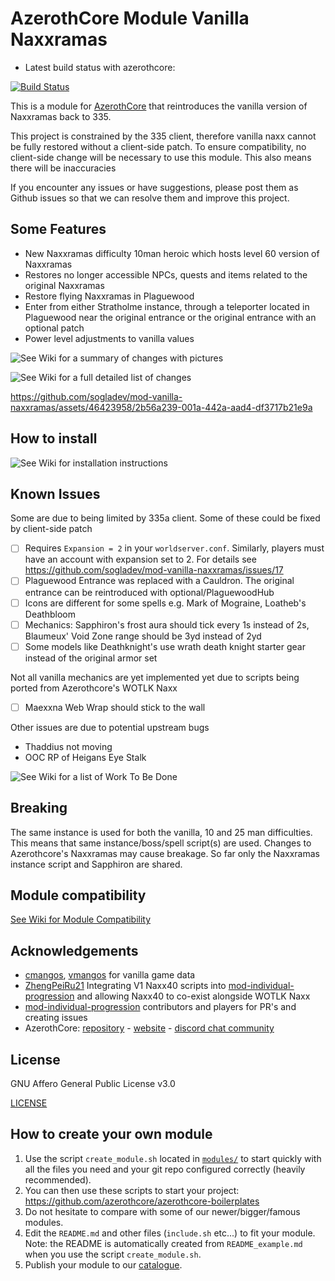 # AzerothCore Module Vanilla Naxxramas

- Latest build status with azerothcore:

[![Build Status](
https://github.com/sogladev/mod-vanilla-naxxramas/actions/workflows/core-build.yml/badge.svg?branch=master&event=push)](https://github.com/sogladev/mod-vanilla-naxxramas)

This is a module for [AzerothCore](http://www.azerothcore.org) that reintroduces the vanilla version of Naxxramas back to 335.

This project is constrained by the 335 client, therefore vanilla naxx cannot be fully restored without a client-side patch. To ensure compatibility, no client-side change will be necessary to use this module. This also means there will be inaccuracies

If you encounter any issues or have suggestions, please post them as Github issues so that we can resolve them and improve this project.

## Some Features
* New Naxxramas difficulty 10man heroic which hosts level 60 version of Naxxramas
* Restores no longer accessible NPCs, quests and items related to the original Naxxramas
* Restore flying Naxxramas in Plaguewood
* Enter from either Stratholme instance, through a teleporter located in Plaguewood near the original entrance or the original entrance with an optional patch
* Power level adjustments to vanilla values

![See Wiki for a summary of changes with pictures](https://github.com/sogladev/mod-vanilla-naxxramas/wiki/02-Summary-of-changes-with-pictures)

![See Wiki for a full detailed list of changes](https://github.com/sogladev/mod-vanilla-naxxramas/wiki/04-List-of-changes-in-detail)

https://github.com/sogladev/mod-vanilla-naxxramas/assets/46423958/2b56a239-001a-442a-aad4-df3717b21e9a

## How to install

![See Wiki for installation instructions](https://github.com/sogladev/mod-vanilla-naxxramas/wiki/03-How-to-Install)

## Known Issues

Some are due to being limited by 335a client. Some of these could be fixed by client-side patch

- [ ] Requires `Expansion = 2` in your `worldserver.conf`. Similarly, players must have an account with expansion set to 2. For details see https://github.com/sogladev/mod-vanilla-naxxramas/issues/17
- [ ] Plaguewood Entrance was replaced with a Cauldron. The original entrance can be reintroduced with optional/PlaguewoodHub
- [ ] Icons are different for some spells e.g. Mark of Mograine, Loatheb's Deathbloom
- [ ] Mechanics: Sapphiron's frost aura should tick every 1s instead of 2s, Blaumeux' Void Zone range should be 3yd instead of 2yd
- [ ] Some models like Deathknight's use wrath death knight starter gear instead of the original armor set

Not all vanilla mechanics are yet implemented yet due to scripts being ported from Azerothcore's WOTLK Naxx

- [ ] Maexxna Web Wrap should stick to the wall

Other issues are due to potential upstream bugs

* Thaddius not moving
* OOC RP of Heigans Eye Stalk

![See Wiki for a list of Work To Be Done](https://github.com/sogladev/mod-vanilla-naxxramas/wiki/05-Work-To-Be-Done)

## Breaking

The same instance is used for both the vanilla, 10 and 25 man difficulties. This means that same instance/boss/spell script(s) are used. Changes to Azerothcore's Naxxramas may cause breakage. So far only the Naxxramas instance script and Sapphiron are shared.

## Module compatibility

[See Wiki for Module Compatibility](https://github.com/sogladev/mod-vanilla-naxxramas/wiki/06-Module-Compatibility#scaling-modules)

## Acknowledgements
- [cmangos](https://github.com/cmangos), [vmangos](https://github.com/vmangos) for vanilla game data
- [ZhengPeiRu21](https://github.com/ZhengPeiRu21/mod-individual-progression) Integrating V1 Naxx40 scripts into [mod-individual-progression](https://github.com/ZhengPeiRu21/mod-individual-progression) and allowing Naxx40 to co-exist alongside WOTLK Naxx
- [mod-individual-progression](https://github.com/ZhengPeiRu21/mod-individual-progression) contributors and players for PR's and creating issues
- AzerothCore: [repository](https://github.com/azerothcore) - [website](https://azerothcore.org/) - [discord chat community](https://discord.gg/PaqQRkd)

## License

GNU Affero General Public License v3.0

[LICENSE](./../LICENSE)


## How to create your own module

1. Use the script `create_module.sh` located in [`modules/`](https://github.com/azerothcore/azerothcore-wotlk/tree/master/modules) to start quickly with all the files you need and your git repo configured correctly (heavily recommended).
1. You can then use these scripts to start your project: https://github.com/azerothcore/azerothcore-boilerplates
1. Do not hesitate to compare with some of our newer/bigger/famous modules.
1. Edit the `README.md` and other files (`include.sh` etc...) to fit your module. Note: the README is automatically created from `README_example.md` when you use the script `create_module.sh`.
1. Publish your module to our [catalogue](https://github.com/azerothcore/modules-catalogue).

